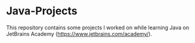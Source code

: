 # Java-Projects
This repository contains some projects I worked on while learning Java on JetBrains Academy (https://www.jetbrains.com/academy/). 
